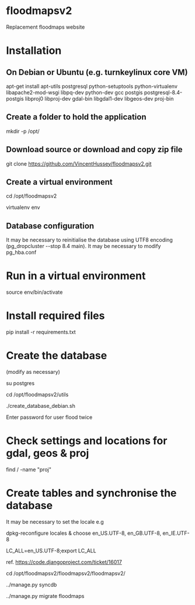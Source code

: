 floodmapsv2
===========

Replacement floodmaps website

# Installation
## On Debian or Ubuntu (e.g. turnkeylinux core VM)
apt-get install apt-utils postgresql python-setuptools python-virtualenv libapache2-mod-wsgi libpq-dev python-dev gcc postgis postgresql-8.4-postgis libproj0 libproj-dev gdal-bin libgdal1-dev libgeos-dev proj-bin

## Create a folder to hold the application
mkdir -p /opt/

## Download source or download and copy zip file
git clone https://github.com/VincentHussey/floodmapsv2.git

## Create a virtual environment
cd /opt/floodmapsv2

virtualenv env

## Database configuration
It may be necessary to reinitialise the database using UTF8 encoding (pg_dropcluster --stop 8.4 main).
It may be necessary to modify pg_hba.conf

# Run in a virtual environment
source env/bin/activate

# Install required files
pip install -r requirements.txt

# Create the database
(modify as necessary)

su postgres

cd /opt/floodmapsv2/utils

./create_database_debian.sh

Enter password for user flood twice

# Check settings and locations for gdal, geos & proj
find / -name "proj"

# Create tables and synchronise the database
It may be necessary to set the locale e.g 

dpkg-reconfigure locales & choose en_US.UTF-8, en_GB.UTF-8, en_IE.UTF-8 

LC_ALL=en_US.UTF-8;export LC_ALL

ref. https://code.djangoproject.com/ticket/16017

cd /opt/floodmapsv2/floodmapsv2/floodmapsv2/

../manage.py syncdb

../manage.py migrate floodmaps

